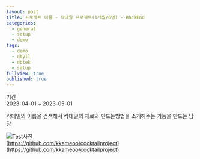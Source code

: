 ```yaml
---
layout: post
title: 프로젝트 이름 - 칵테일 프로젝트(1개월/6명) - BackEnd
categories:
  - general
  - setup
  - demo
tags:
  - demo
  - dbyll
  - dbtek
  - setup
fullview: true
published: true
---
```

기간    
2023-04-01 ~ 2023-05-01

칵테일의 이름을 검색해서 칵테일의 재료와 만드는방법을 소개해주는 기능을 만드는 담당    


![Test사진](https://github.com/kkameoo/cocktailproject/assets/116774845/f3241ce2-7ba3-4242-876f-56e2459432cb)        
[https://github.com/kkameoo/cocktailproject](https://github.com/kkameoo/cocktailproject)
